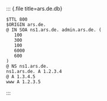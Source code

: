 

::: {.file title=ars.de.db}
```
$TTL 800
$ORIGIN ars.de.
@ IN SOA ns1.ars.de. admin.ars.de. (
   100
   300
   100
   6000
   600
)
@ NS ns1.ars.de.
ns1.ars.de. A 1.2.3.4
@ A 1.3.4.5
www A 1.2.3.5
```
:::
